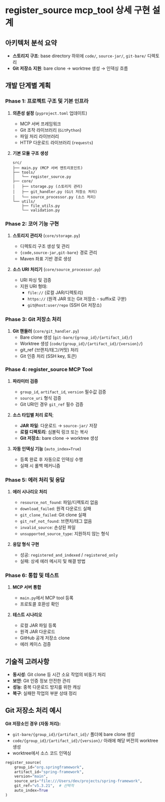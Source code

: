 # register_source mcp_tool 상세 구현 설계

## 아키텍처 분석 요약
- **스토리지 구조**: base directory 하위에 `code/`, `source-jar/`, `git-bare/` 디렉토리
- **Git 저장소 지원**: bare clone → worktree 생성 → 인덱싱 흐름

## 개발 단계별 계획

### Phase 1: 프로젝트 구조 및 기본 인프라
1. **의존성 설정** (`pyproject.toml` 업데이트)
   - MCP 서버 프레임워크 
   - Git 조작 라이브러리 (`GitPython`)
   - 파일 처리 라이브러리
   - HTTP 다운로드 라이브러리 (`requests`)

2. **기본 모듈 구조 생성**
   ```
   src/
   ├── main.py (MCP 서버 엔트리포인트)
   ├── tools/
   │   └── register_source.py
   ├── core/
   │   ├── storage.py (스토리지 관리)
   │   ├── git_handler.py (Git 저장소 처리)
   │   └── source_processor.py (소스 처리)
   └── utils/
       ├── file_utils.py
       └── validation.py
   ```

### Phase 2: 코어 기능 구현
1. **스토리지 관리자** (`core/storage.py`)
   - 디렉토리 구조 생성 및 관리
   - `{code,source-jar,git-bare}` 경로 관리
   - Maven 좌표 기반 경로 생성

2. **소스 URI 처리기** (`core/source_processor.py`)
   - URI 파싱 및 검증
   - 지원 URI 형태:
     - `file://` (로컬 JAR/디렉토리)
     - `https://` (원격 JAR 또는 Git 저장소 - suffix로 구분)
     - `git@host:user/repo` (SSH Git 저장소)

### Phase 3: Git 저장소 처리
1. **Git 핸들러** (`core/git_handler.py`)
   - Bare clone 생성 (`git-bare/{group_id}/{artifact_id}/`)
   - Worktree 생성 (`code/{group_id}/{artifact_id}/{version}/`)
   - git_ref (브랜치/태그/커밋) 처리
   - Git 인증 처리 (SSH key, 토큰)

### Phase 4: register_source MCP Tool
1. **파라미터 검증**
   - `group_id`, `artifact_id`, `version` 필수값 검증
   - `source_uri` 형식 검증
   - Git URI인 경우 `git_ref` 필수 검증

2. **소스 타입별 처리 로직**;
   - **JAR 파일**: 다운로드 → `source-jar/` 저장
   - **로컬 디렉토리**: 심볼릭 링크 또는 복사
   - **Git 저장소**: bare clone → worktree 생성

3. **자동 인덱싱 기능** (`auto_index=True`)
   - 등록 완료 후 자동으로 인덱싱 수행
   - 실패 시 롤백 메커니즘

### Phase 5: 에러 처리 및 응답
1. **에러 시나리오 처리**
   - `resource_not_found`: 파일/디렉토리 없음
   - `download_failed`: 원격 다운로드 실패  
   - `git_clone_failed`: Git clone 실패
   - `git_ref_not_found`: 브랜치/태그 없음
   - `invalid_source`: 손상된 파일
   - `unsupported_source_type`: 지원하지 않는 형식

2. **응답 형식 구현**
   - 성공: `registered_and_indexed` / `registered_only`
   - 실패: 상세 에러 메시지 및 해결 방법

### Phase 6: 통합 및 테스트
1. **MCP 서버 통합**
   - `main.py`에서 MCP tool 등록
   - 프로토콜 호환성 확인

2. **테스트 시나리오**
   - 로컬 JAR 파일 등록
   - 원격 JAR 다운로드
   - GitHub 공개 저장소 clone
   - 에러 케이스 검증

## 기술적 고려사항
- **동시성**: Git clone 등 시간 소요 작업의 비동기 처리
- **보안**: Git 인증 정보 안전한 관리
- **성능**: 중복 다운로드 방지를 위한 캐싱
- **복구**: 실패한 작업의 부분 상태 정리

## Git 저장소 처리 예시

**Git 저장소인 경우 (자동 처리):**
- `git-bare/{group_id}/{artifact_id}/` 폴더에 bare clone 생성
- `code/{group_id}/{artifact_id}/{version}/` 아래에 해당 버전의 worktree 생성
- worktree에서 소스 코드 인덱싱

```python
register_source(
    group_id="org.springframework",
    artifact_id="spring-framework",
    version="main",
    source_uri="file:///Users/dev/projects/spring-framework",
    git_ref="v5.3.21",  # 선택적
    auto_index=True
)
```

